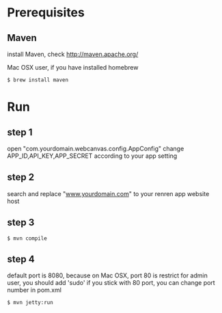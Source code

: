 Prerequisites
=======
Maven 
-------
install Maven, check http://maven.apache.org/

Mac OSX user, if you have installed homebrew

	$ brew install maven

Run
=======
step 1
-------
open "com.yourdomain.webcanvas.config.AppConfig"
change APP_ID,API_KEY,APP_SECRET according to your app setting

step 2
-------
search and replace "www.yourdomain.com" to your renren app website host

step 3
-------

	$ mvn compile

step 4
-------
default port is 8080, because on Mac OSX, port 80 is restrict for admin user, you should add 'sudo' if you stick with 80 port, you can change port number in pom.xml

	$ mvn jetty:run
	